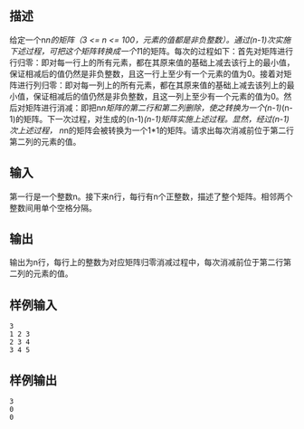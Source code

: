 ## 描述


给定一个n*n的矩阵（3 <= n <= 100，元素的值都是非负整数）。通过(n-1)次实施下述过程，可把这个矩阵转换成一个1*1的矩阵。每次的过程如下：首先对矩阵进行行归零：即对每一行上的所有元素，都在其原来值的基础上减去该行上的最小值，保证相减后的值仍然是非负整数，且这一行上至少有一个元素的值为0。接着对矩阵进行列归零：即对每一列上的所有元素，都在其原来值的基础上减去该列上的最小值，保证相减后的值仍然是非负整数，且这一列上至少有一个元素的值为0。然后对矩阵进行消减：即把n*n矩阵的第二行和第二列删除，使之转换为一个(n-1)*(n-1)的矩阵。下一次过程，对生成的(n-1)*(n-1)矩阵实施上述过程。显然，经过(n-1)次上述过程， n*n的矩阵会被转换为一个1*1的矩阵。请求出每次消减前位于第二行第二列的元素的值。

## 输入


第一行是一个整数n。接下来n行，每行有n个正整数，描述了整个矩阵。相邻两个整数间用单个空格分隔。

## 输出


输出为n行，每行上的整数为对应矩阵归零消减过程中，每次消减前位于第二行第二列的元素的值。

## 样例输入


```
3
1 2 3
2 3 4
3 4 5

```


## 样例输出


```
3
0
0

```



